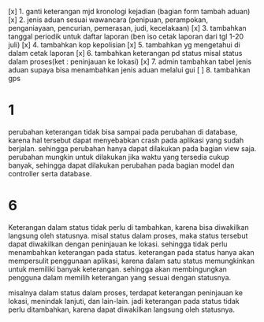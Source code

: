 [x] 1. ganti keterangan mjd kronologi kejadian (bagian form tambah aduan)
[x] 2. jenis aduan sesuai wawancara (penipuan, perampokan, penganiayaan, pencurian, pemerasan, judi, kecelakaan)
[x] 3. tambahkan tanggal periodik untuk daftar laporan (ben iso cetak laporan dari tgl 1-20 juli)
[x] 4. tambahkan kop kepolisian
[x] 5. tambahkan yg mengetahui di dalam cetak laporan
[x] 6. tambahkan keterangan pd status misal status dalam proses(ket : peninjauan ke lokasi)
[x] 7. admin tambahkan tabel jenis aduan supaya bisa menambahkan jenis aduan melalui gui
[ ] 8. tambahkan gps



# 1
perubahan keterangan tidak bisa sampai pada perubahan di database, karena hal tersebut dapat menyebabkan crash pada aplikasi yang sudah berjalan. sehingga perubahan hanya dapat dilakukan pada bagian view saja. perubahan mungkin untuk dilakukan jika waktu yang tersedia cukup banyak, sehingga dapat dilakukan perubahan pada bagian model dan controller serta database.

# 6
Keterangan dalam status tidak perlu di tambahkan, karena bisa diwakilkan langsung oleh statusnya. misal status dalam proses, maka status tersebut dapat diwakilkan dengan peninjauan ke lokasi. sehingga tidak perlu menambahkan keterangan pada status. keterangan pada status hanya akan mempersulit penggunaan aplikasi, karena dalam satu status memungkinkan untuk memiliki banyak keterangan. sehingga akan membingungkan pengguna dalam memilih keterangan yang sesuai dengan statusnya. 

misalnya dalam status dalam proses, terdapat keterangan peninjauan ke lokasi, menindak lanjuti, dan lain-lain. jadi keterangan pada status tidak perlu ditambahkan, karena dapat diwakilkan langsung oleh statusnya.
